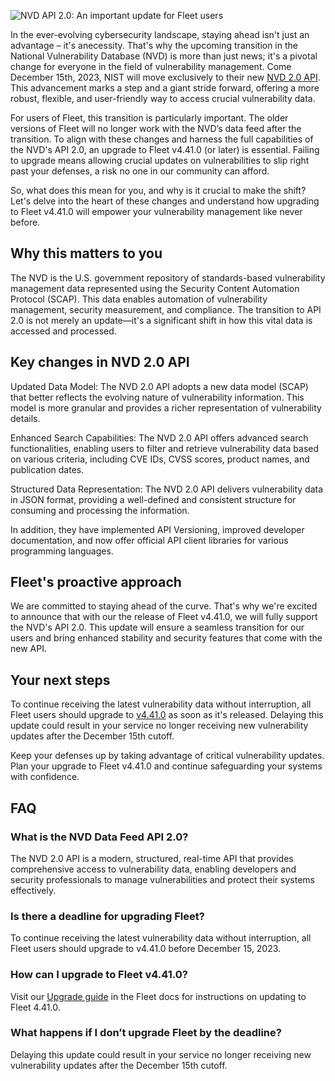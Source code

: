 ![NVD API 2.0: An important update for Fleet users](../website/assets/images/articles/nvd-api-2.0-1600x900@2x.png)

In the ever-evolving cybersecurity landscape, staying ahead isn't just an advantage – it's anecessity. That's why the upcoming transition in the National Vulnerability Database (NVD) is more than just news; it's a pivotal change for everyone in the field of vulnerability management. Come December 15th, 2023, NIST will move exclusively to their new [NVD 2.0 API](https://nvd.nist.gov/general/news/api-20-announcements). This advancement marks a step and a giant stride forward, offering a more robust, flexible, and user-friendly way to access crucial vulnerability data.

For users of Fleet, this transition is particularly important. The older versions of Fleet will no longer work with the NVD’s data feed after the transition. To align with these changes and harness the full capabilities of the NVD's API 2.0, an upgrade to Fleet v4.41.0 (or later) is essential. Failing to upgrade means allowing crucial updates on vulnerabilities to slip right past your defenses, a risk no one in our community can afford.

So, what does this mean for you, and why is it crucial to make the shift? Let's delve into the heart of these changes and understand how upgrading to Fleet v4.41.0 will empower your vulnerability management like never before.


## Why this matters to you

The NVD is the U.S. government repository of standards-based vulnerability management data represented using the Security Content Automation Protocol (SCAP). This data enables automation of vulnerability management, security measurement, and compliance. The transition to API 2.0 is not merely an update—it's a significant shift in how this vital data is accessed and processed.


## Key changes in NVD 2.0 API

Updated Data Model: The NVD 2.0 API adopts a new data model (SCAP) that better reflects the evolving nature of vulnerability information. This model is more granular and provides a richer representation of vulnerability details.

Enhanced Search Capabilities: The NVD 2.0 API offers advanced search functionalities, enabling users to filter and retrieve vulnerability data based on various criteria, including CVE IDs, CVSS scores, product names, and publication dates.

Structured Data Representation: The NVD 2.0 API delivers vulnerability data in JSON format, providing a well-defined and consistent structure for consuming and processing the information.

In addition, they have implemented API Versioning, improved developer documentation, and now offer official API client libraries for various programming languages.


## Fleet's proactive approach

We are committed to staying ahead of the curve. That's why we're excited to announce that with our
the release of Fleet v4.41.0, we will fully support the NVD's API 2.0. This
update will ensure a seamless transition for our users and bring enhanced stability and security
features that come with the new API.


## Your next steps

To continue receiving the latest vulnerability data without interruption, all Fleet users should upgrade to [v4.41.0](/releases/fleet-4.41.0) as soon as it's released. Delaying this update could result in your service no longer receiving new vulnerability updates after the December 15th cutoff.

Keep your defenses up by taking advantage of critical vulnerability updates. Plan your upgrade to Fleet v4.41.0 and continue safeguarding your systems with confidence.


## FAQ


### What is the NVD Data Feed API 2.0?

The NVD 2.0 API is a modern, structured, real-time API that provides comprehensive access to vulnerability data, enabling developers and security professionals to manage vulnerabilities and protect their systems effectively.


### Is there a deadline for upgrading Fleet?

To continue receiving the latest vulnerability data without interruption, all Fleet users should upgrade to v4.41.0 before December 15, 2023.


### How can I upgrade to Fleet v4.41.0?

Visit our [Upgrade guide](https://fleetdm.com/docs/deploying/upgrading-fleet) in the Fleet docs for instructions on updating to Fleet 4.41.0.


### What happens if I don’t upgrade Fleet by the deadline?

Delaying this update could result in your service no longer receiving new vulnerability updates after the December 15th cutoff.



<meta name="category" value="announcements">
<meta name="authorFullName" value="JD Strong">
<meta name="authorGitHubUsername" value="spokanemac">
<meta name="publishedOn" value="2023-11-28">
<meta name="articleTitle" value="NVD API 2.0: An important update for Fleet users">
<meta name="articleImageUrl" value="../website/assets/images/articles/nvd-api-2.0-1600x900@2x.png">
